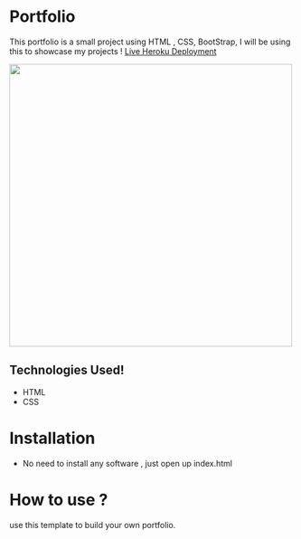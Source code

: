 # Portfolio
This portfolio is a small project using HTML , CSS, BootStrap, I will be using this to showcase my projects !
[Live Heroku Deployment](https://portfolio-darris.herokuapp.com/)

<img src="https://user-images.githubusercontent.com/72240203/145132564-807e7091-3774-4e3c-8c04-609aab79b103.png" width="500">

## Technologies Used!

* HTML
* CSS

# Installation
* No need to install any software , just open up index.html

# How to use ?
use this template to build your own portfolio.
